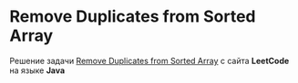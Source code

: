 # Remove Duplicates from Sorted Array
Решение задачи [Remove Duplicates from Sorted Array](https://leetcode.com/problems/remove-duplicates-from-sorted-array/) с сайта **LeetCode** на языке **Java**